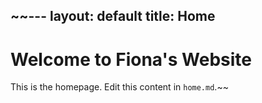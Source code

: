 ~~---
layout: default
title: Home
---

# Welcome to Fiona's Website

This is the homepage. Edit this content in `home.md`.~~

